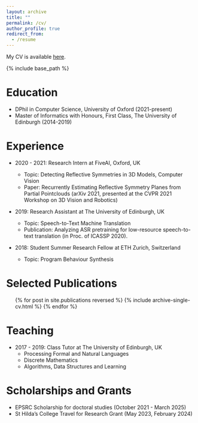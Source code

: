 ```yaml
---
layout: archive
title: ""
permalink: /cv/
author_profile: true
redirect_from:
  - /resume
---
```



My CV is available [here](https://github.com/mihaela-stoian/mihaela-stoian.github.io/blob/main/files/cv/MihaelaCatalinaStoian_CV09.pdf).

{% include base_path %}

Education
======
* DPhil in Computer Science, University of Oxford (2021-present)
* Master of Informatics with Honours, First Class, The University of Edinburgh (2014-2019)

Experience
======
* 2020 - 2021: Research Intern at FiveAI, Oxford, UK
  + Topic: Detecting Reflective Symmetries in 3D Models, Computer Vision
  + Paper: Recurrently Estimating Reflective Symmetry Planes from Partial Pointclouds (arXiv 2021, presented at the CVPR 2021 Workshop on 3D Vision and Robotics)

* 2019: Research Assistant at The University of Edinburgh, UK
  + Topic: Speech-to-Text Machine Translation
  + Publication: Analyzing ASR pretraining for low-resource speech-to-text translation (in
  Proc. of ICASSP 2020).


* 2018: Student Summer Research Fellow at ETH Zurich, Switzerland
  + Topic: Program Behaviour Synthesis



Selected Publications
======
  <ul>{% for post in site.publications reversed %}
    {% include archive-single-cv.html %}
  {% endfor %}</ul>
  

      
Teaching
======
* 2017 - 2019: Class Tutor at The University of Edinburgh, UK
  + Processing Formal and Natural Languages
  + Discrete Mathematics
  + Algorithms, Data Structures and Learning
  
Scholarships and Grants
======
* EPSRC Scholarship for doctoral studies (October 2021 - March 2025)
* St Hilda’s College Travel for Research Grant (May 2023, February 2024)